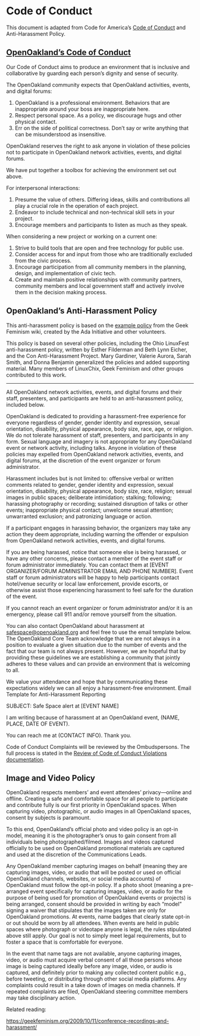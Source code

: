 # Code of Conduct

This document is adapted from Code for America’s [Code of Conduct](https://github.com/codeforamerica/codeofconduct/blob/master/README.md) and Anti-Harassment Policy.

## [OpenOakland’s Code of Conduct](http://openoakland.org/code-of-conduct/)

Our Code of Conduct aims to produce an environment that is inclusive and collaborative by guarding each person’s dignity and sense of security.

The OpenOakland community expects that  OpenOakland activities, events, and digital forums:

1. OpenOakland is a professional environment. Behaviors that are inappropriate around your boss are inappropriate here.
2. Respect personal space. As a policy, we discourage hugs and other physical contact.
3. Err on the side of political correctness. Don’t say or write anything that can be misunderstood as insensitive.

OpenOakland reserves the right to ask anyone in violation of these policies not to participate in OpenOakland network activities, events, and digital forums.

We have put together a toolbox for achieving the environment set out above.

For interpersonal interactions:

1. Presume the value of others. Differing ideas, skills and contributions all play a crucial role in the operation of each project.
2. Endeavor to include technical and non-technical skill sets in your project.
3. Encourage members and participants to listen as much as they speak.

When considering a new project or working on a current one:

1. Strive to build tools that are open and free technology for public use.
2. Consider access for and input from those who are traditionally excluded from the civic process.
3. Encourage participation from all community members in the planning, design, and implementation of civic tech.
4.  Create and maintain positive relationships with community partners, community members and local government staff and actively involve them in the decision making process. 

## OpenOakland’s Anti-Harassment Policy

This anti-harassment policy is based on the [example policy](http://geekfeminism.wikia.com/wiki/Conference_anti-harassment/Policy) from the Geek Feminism wiki, created by the Ada Initiative and other volunteers.

This policy is based on several other policies, including the Ohio LinuxFest anti-harassment policy, written by Esther Filderman and Beth Lynn Eicher, and the Con Anti-Harassment Project. Mary Gardiner, Valerie Aurora, Sarah Smith, and Donna Benjamin generalized the policies and added supporting material. Many members of LinuxChix, Geek Feminism and other groups contributed to this work.

<hr>
All OpenOakland network activities, events, and digital forums and their staff, presenters, and participants are held to an anti-harassment policy, included below.

OpenOakland is dedicated to providing a harassment-free experience for everyone regardless of gender, gender identity and expression, sexual orientation, disability, physical appearance, body size, race, age, or religion. We do not tolerate harassment of staff, presenters, and participants in any form. Sexual language and imagery is not appropriate for any OpenOakland event or network activity, including talks. Anyone in violation of these policies may expelled from OpenOakland network activities, events, and digital forums, at the discretion of the event organizer or forum administrator.

Harassment includes but is not limited to: offensive verbal or written comments related to gender, gender identity and expression, sexual orientation, disability, physical appearance, body size, race, religion; sexual images in public spaces; deliberate intimidation; stalking; following; harassing photography or recording; sustained disruption of talks or other events; inappropriate physical contact; unwelcome sexual attention; unwarranted exclusion; and patronizing language or action.

If a participant engages in harassing behavior, the organizers may take any action they deem appropriate, including warning the offender or expulsion from OpenOakland network activities, events, and digital forums.

If you are being harassed, notice that someone else is being harassed, or have any other concerns, please contact a member of the event staff or forum administrator immediately. You can contact them at [EVENT ORGANIZER/FORUM ADMINISTRATOR EMAIL AND PHONE NUMBER]. Event staff or forum administrators will be happy to help participants contact hotel/venue security or local law enforcement, provide escorts, or otherwise assist those experiencing harassment to feel safe for the duration of the event.

If you cannot reach an event organizer or forum administrator and/or it is an emergency, please call 911 and/or remove yourself from the situation.

You can also contact OpenOakland about harassment at safespace@openoakland.org and feel free to use the email template below.  The OpenOakland Core Team acknowledge that we are not always in a position to evaluate a given situation due to the number of events and the fact that our team is not always present. However, we are hopeful that by providing these guidelines we are establishing a community that jointly adheres to these values and can provide an environment that is welcoming to all.

We value your attendance and hope that by communicating these expectations widely we can all enjoy a harassment-free environment.
Email Template for Anti-Harassment Reporting

SUBJECT: Safe Space alert at [EVENT NAME]

I am writing because of harassment at an OpenOakland event, (NAME, PLACE, DATE OF EVENT).

You can reach me at (CONTACT INFO). Thank you.

Code of Conduct Complaints will be reviewed by the Ombudspersons. The full process is stated in the [Review of Code of Conduct Violations documentation](https://docs.google.com/document/d/166AtSw9ygV4NW0_P9XrYDgx_pt7gtjkePXAoUQ0_KrA/edit#heading=h.y9wfwqjg139g).

 
## Image and Video Policy

OpenOakland respects members’ and event attendees’ privacy—online and offline. Creating a safe and comfortable space for all people to participate and contribute fully is our first priority in OpenOakland spaces. When capturing video, photographic, or audio images in all OpenOakland spaces, consent by subjects is paramount.

To this end, OpenOakland’s official photo and video policy is an opt-in model, meaning it is the photographer’s onus to gain consent from all individuals being photographed/filmed. Images and videos captured officially to be used on OpenOakland promotional materials are captured and used at the discretion of the Communications Leads.

Any OpenOakland member capturing images on behalf (meaning they are capturing images, video, or audio that will be posted or used on official OpenOakland channels, websites, or social media accounts) of OpenOakland must follow the opt-in policy. If a photo shoot (meaning a pre-arranged event specifically for capturing images, video, or audio for the purpose of being used for promotion of OpenOakland events or projects) is being arranged, consent should be provided in writing by each “model” signing a waiver that stipulates that the images taken are only for OpenOakland promotions. At events, name badges that clearly state opt-in or out should be worn by all attendees. When events are held in public spaces where photograph or videotape anyone is legal, the rules stipulated above still apply. Our goal is not to simply meet legal requirements, but to foster a space that is comfortable for everyone.

In the event that name tags are not available, anyone capturing images, video, or audio must acquire verbal consent of all those persons whose image is being captured ideally before any image, video, or audio is captured, and definitely prior to making any collected content public e.g., before tweeting, or distributing through other social media platforms. Any complaints could result in a take down of images on media channels. If repeated complaints are filed, OpenOakland steering committee members may take disciplinary action.

Related reading:

https://geekfeminism.org/2009/10/11/conference-recordings-and-harassment/
